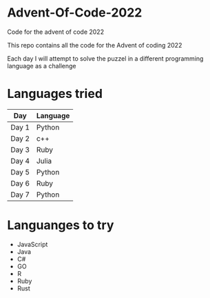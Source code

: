 # Advent-Of-Code-2022
Code for the advent of code 2022 

This repo contains all the code for the Advent of coding 2022 

Each day I will attempt to solve the puzzel in a different programming language as a challenge 

# Languages tried 

| Day | Language |
|-----|----------|
|Day 1| Python |
|Day 2| c++ |
|Day 3| Ruby |
|Day 4| Julia |
|Day 5| Python|
|Day 6| Ruby|
|Day 7| Python |


# Languanges to try 

- JavaScript 
- Java 
- C#
- GO
- R 
- Ruby 
- Rust 
